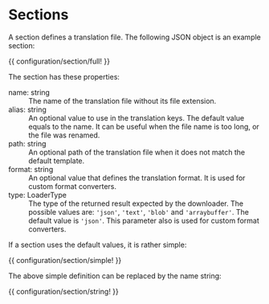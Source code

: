 <!-- ======================================================================
--- Search engine
title:          Section
keywords:       configuration, section
description:    The definition of translation sections.
--- Menu system
order:          10
text:           Sections
hidden:         false
umbel:          false
--- Page properties
id:             
document:       
layout:         layout-2-left
$-left:         #side-menu
searchable:     true
--- Side menu
side-menu-root:     /documentation
side-menu-header:   Documentation
side-menu-top:      
side-menu-depth:    2
======================================================================= -->

# Sections

A section defines a translation file. The following JSON object is an example section:

{{ configuration/section/full! }}

The section has these properties:

<dl>
  <dt>name: <span class="data-type">string</span></dt>
  <dd>The name of the translation file without its file extension.</dd>
  <dt>alias: <span class="data-type">string</span></dt>
  <dd>An optional value to use in the translation keys. The default value equals
      to the name. It can be useful when the file name is too long, or the file
      was renamed.</dd>
  <dt>path: <span class="data-type">string</span></dt>
  <dd>An optional path of the translation file when it does not match the default
      template.</dd>
  <dt>format: <span class="data-type">string</span></dt>
  <dd>An optional value that defines the translation format. It is used for custom
      format converters.</dd>
  <dt>type: <span class="data-type">LoaderType</span></dt>
  <dd>The type of the returned result expected by the downloader. The possible
      values are: <code>'json'</code>, <code>'text'</code>, <code>'blob'</code> and
       <code>'arraybuffer'</code>. The default value is <code>'json'</code>.
       This parameter also is used for custom format converters.</dd>
</dl>

If a section uses the default values, it is rather simple:

{{ configuration/section/simple! }}

The above simple definition can be replaced by the name string:

{{ configuration/section/string! }}
